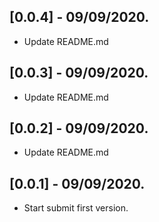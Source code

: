 ## [0.0.4] - 09/09/2020.

* Update README.md


## [0.0.3] - 09/09/2020.

* Update README.md


## [0.0.2] - 09/09/2020.

* Update README.md


## [0.0.1] - 09/09/2020.

* Start submit first version.
